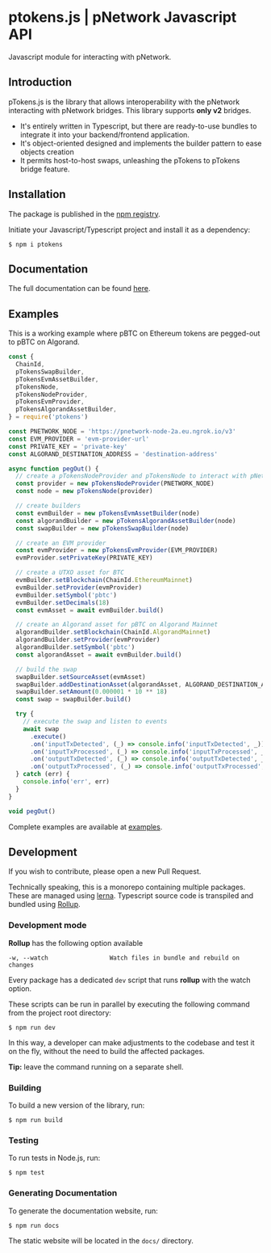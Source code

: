 # ptokens.js | pNetwork Javascript API

Javascript module for interacting with pNetwork.

## Introduction
pTokens.js is the library that allows interoperability with the pNetwork interacting with pNetwork bridges.
This library supports **only v2** bridges.

- It's entirely written in Typescript, but there are ready-to-use bundles to integrate it into your backend/frontend application.
- It's object-oriented designed and implements the builder pattern to ease objects creation
- It permits host-to-host swaps, unleashing the pTokens to pTokens bridge feature.

## Installation
The package is published in the [npm registry](https://www.npmjs.com/package/ptokens).

Initiate your Javascript/Typescript project and install it as a dependency:

```shell
$ npm i ptokens
```

## Documentation

The full documentation can be found [here](https://provable-things.github.io/ptokens.js/).

## Examples
This is a working example where pBTC on Ethereum tokens are pegged-out to pBTC on Algorand.

```ts
const {
  ChainId,
  pTokensSwapBuilder,
  pTokensEvmAssetBuilder,
  pTokensNode,
  pTokensNodeProvider,
  pTokensEvmProvider,
  pTokensAlgorandAssetBuilder,
} = require('ptokens')

const PNETWORK_NODE = 'https://pnetwork-node-2a.eu.ngrok.io/v3'
const EVM_PROVIDER = 'evm-provider-url'
const PRIVATE_KEY = 'private-key'
const ALGORAND_DESTINATION_ADDRESS = 'destination-address'

async function pegOut() {
  // create a pTokensNodeProvider and pTokensNode to interact with pNetwork
  const provider = new pTokensNodeProvider(PNETWORK_NODE)
  const node = new pTokensNode(provider)

  // create builders
  const evmBuilder = new pTokensEvmAssetBuilder(node)
  const algorandBuilder = new pTokensAlgorandAssetBuilder(node)
  const swapBuilder = new pTokensSwapBuilder(node)

  // create an EVM provider
  const evmProvider = new pTokensEvmProvider(EVM_PROVIDER)
  evmProvider.setPrivateKey(PRIVATE_KEY)

  // create a UTXO asset for BTC
  evmBuilder.setBlockchain(ChainId.EthereumMainnet)
  evmBuilder.setProvider(evmProvider)
  evmBuilder.setSymbol('pbtc')
  evmBuilder.setDecimals(18)
  const evmAsset = await evmBuilder.build()

  // create an Algorand asset for pBTC on Algorand Mainnet
  algorandBuilder.setBlockchain(ChainId.AlgorandMainnet)
  algorandBuilder.setProvider(evmProvider)
  algorandBuilder.setSymbol('pbtc')
  const algorandAsset = await evmBuilder.build()

  // build the swap
  swapBuilder.setSourceAsset(evmAsset)
  swapBuilder.addDestinationAsset(algorandAsset, ALGORAND_DESTINATION_ADDRESS)
  swapBuilder.setAmount(0.000001 * 10 ** 18)
  const swap = swapBuilder.build()

  try {
    // execute the swap and listen to events
    await swap
      .execute()
      .on('inputTxDetected', (_) => console.info('inputTxDetected', _))
      .on('inputTxProcessed', (_) => console.info('inputTxProcessed', _))
      .on('outputTxDetected', (_) => console.info('outputTxDetected', _))
      .on('outputTxProcessed', (_) => console.info('outputTxProcessed', _))
  } catch (err) {
    console.info('err', err)
  }
}

void pegOut()
```

Complete examples are available at [examples](https://github.com/provable-things/ptokens.js/tree/master/examples).

## Development

If you wish to contribute, please open a new Pull Request.

Technically speaking, this is a monorepo containing multiple packages. These are managed using [lerna](https://github.com/lerna/lerna). Typescript source code is transpiled and bundled using [Rollup](https://rollupjs.org/guide/en/).

### Development mode

**Rollup** has the following option available

```
-w, --watch                 Watch files in bundle and rebuild on changes
```

Every package has a dedicated `dev` script that runs **rollup** with the watch option.

These scripts can be run in parallel by executing the following command from the project root directory:

```shell
$ npm run dev
```

In this way, a developer can make adjustments to the codebase and test it on the fly, without the need to build the affected packages.

**Tip:** leave the command running on a separate shell.

### Building

To build a new version of the library, run:

```shell
$ npm run build
```

### Testing
To run tests in Node.js, run:

```shell
$ npm test
```

### Generating Documentation

To generate the documentation website, run:

```shell
$ npm run docs
```

The static website will be located in the `docs/` directory.
